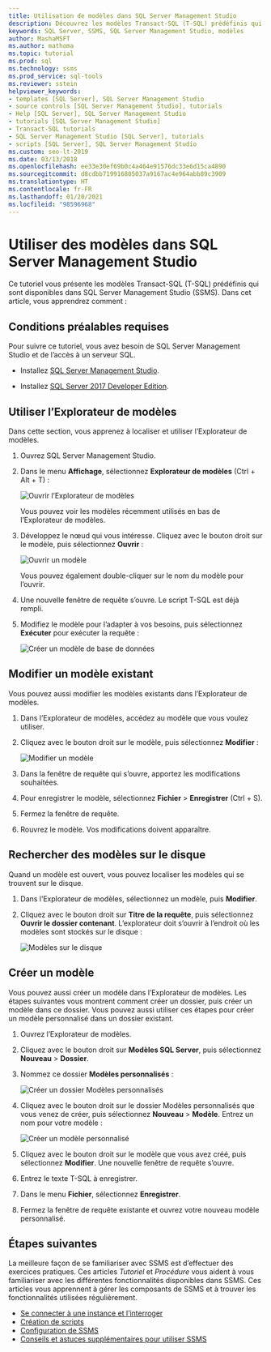 ```yaml
---
title: Utilisation de modèles dans SQL Server Management Studio
description: Découvrez les modèles Transact-SQL (T-SQL) prédéfinis qui sont disponibles dans SQL Server Management Studio (SSMS).
keywords: SQL Server, SSMS, SQL Server Management Studio, modèles
author: MashaMSFT
ms.author: mathoma
ms.topic: tutorial
ms.prod: sql
ms.technology: ssms
ms.prod_service: sql-tools
ms.reviewer: sstein
helpviewer_keywords:
- templates [SQL Server], SQL Server Management Studio
- source controls [SQL Server Management Studio], tutorials
- Help [SQL Server], SQL Server Management Studio
- tutorials [SQL Server Management Studio]
- Transact-SQL tutorials
- SQL Server Management Studio [SQL Server], tutorials
- scripts [SQL Server], SQL Server Management Studio
ms.custom: seo-lt-2019
ms.date: 03/13/2018
ms.openlocfilehash: ee33e30ef69b0c4a464e91576dc33e6d15ca4890
ms.sourcegitcommit: d8cdbb719916805037a9167ac4e964abb89c3909
ms.translationtype: HT
ms.contentlocale: fr-FR
ms.lasthandoff: 01/20/2021
ms.locfileid: "98596968"
---
```

# <a name="use-templates-in-sql-server-management-studio"></a>Utiliser des modèles dans SQL Server Management Studio

Ce tutoriel vous présente les modèles Transact-SQL (T-SQL) prédéfinis qui sont disponibles dans SQL Server Management Studio (SSMS). Dans cet article, vous apprendrez comment :

## <a name="prerequisites"></a>Conditions préalables requises

Pour suivre ce tutoriel, vous avez besoin de SQL Server Management Studio et de l’accès à un serveur SQL.

* Installez [SQL Server Management Studio](../download-sql-server-management-studio-ssms.md).

* Installez [SQL Server 2017 Developer Edition](https://www.microsoft.com/sql-server/sql-server-downloads).

## <a name="use-template-browser"></a>Utiliser l’Explorateur de modèles

Dans cette section, vous apprenez à localiser et utiliser l’Explorateur de modèles.

1. Ouvrez SQL Server Management Studio.

2. Dans le menu **Affichage**, sélectionnez **Explorateur de modèles** (Ctrl + Alt + T) :

    ![Ouvrir l’Explorateur de modèles](media/templates-ssms/templatebrowser.png)

    Vous pouvez voir les modèles récemment utilisés en bas de l’Explorateur de modèles.

3. Développez le nœud qui vous intéresse. Cliquez avec le bouton droit sur le modèle, puis sélectionnez **Ouvrir** :

    ![Ouvrir un modèle](media/templates-ssms/opentemplate.png)

    Vous pouvez également double-cliquer sur le nom du modèle pour l’ouvrir.

4. Une nouvelle fenêtre de requête s’ouvre. Le script T-SQL est déjà rempli.

5. Modifiez le modèle pour l’adapter à vos besoins, puis sélectionnez **Exécuter** pour exécuter la requête :

    ![Créer un modèle de base de données](media/templates-ssms/createdbtemplate.png)

## <a name="edit-an-existing-template"></a>Modifier un modèle existant

Vous pouvez aussi modifier les modèles existants dans l’Explorateur de modèles.  

1. Dans l’Explorateur de modèles, accédez au modèle que vous voulez utiliser.

2. Cliquez avec le bouton droit sur le modèle, puis sélectionnez **Modifier** :

    ![Modifier un modèle](media/templates-ssms/edittemplate.png)

3. Dans la fenêtre de requête qui s’ouvre, apportez les modifications souhaitées.

4. Pour enregistrer le modèle, sélectionnez **Fichier** > **Enregistrer** (Ctrl + S).

5. Fermez la fenêtre de requête.

6. Rouvrez le modèle. Vos modifications doivent apparaître.

## <a name="locate-templates-on-disk"></a>Rechercher des modèles sur le disque

Quand un modèle est ouvert, vous pouvez localiser les modèles qui se trouvent sur le disque.

1. Dans l’Explorateur de modèles, sélectionnez un modèle, puis **Modifier**.

2. Cliquez avec le bouton droit sur **Titre de la requête**, puis sélectionnez **Ouvrir le dossier contenant**. L’explorateur doit s’ouvrir à l’endroit où les modèles sont stockés sur le disque : 

   ![Modèles sur le disque](media/templates-ssms/templatesondisk.png)
  
## <a name="create-a-new-template"></a>Créer un modèle

Vous pouvez aussi créer un modèle dans l’Explorateur de modèles. Les étapes suivantes vous montrent comment créer un dossier, puis créer un modèle dans ce dossier. Vous pouvez aussi utiliser ces étapes pour créer un modèle personnalisé dans un dossier existant. 

1. Ouvrez l’Explorateur de modèles.

2. Cliquez avec le bouton droit sur **Modèles SQL Server**, puis sélectionnez **Nouveau** > **Dossier**.

3. Nommez ce dossier **Modèles personnalisés** :

    ![Créer un dossier Modèles personnalisés](media/templates-ssms/creatingcustomtemplate.png)

4. Cliquez avec le bouton droit sur le dossier Modèles personnalisés que vous venez de créer, puis sélectionnez **Nouveau** > **Modèle**. Entrez un nom pour votre modèle :

    ![Créer un modèle personnalisé](media/templates-ssms/createnewtemplate.png)

5. Cliquez avec le bouton droit sur le modèle que vous avez créé, puis sélectionnez **Modifier**. Une nouvelle fenêtre de requête s’ouvre.

6. Entrez le texte T-SQL à enregistrer.

7. Dans le menu **Fichier**, sélectionnez **Enregistrer**.

8. Fermez la fenêtre de requête existante et ouvrez votre nouveau modèle personnalisé.

## <a name="next-steps"></a>Étapes suivantes

La meilleure façon de se familiariser avec SSMS est d’effectuer des exercices pratiques. Ces articles *Tutoriel* et *Procédure* vous aident à vous familiariser avec les différentes fonctionnalités disponibles dans SSMS.  Ces articles vous apprennent à gérer les composants de SSMS et à trouver les fonctionnalités utilisées régulièrement.

* [Se connecter à une instance et l’interroger](../quickstarts/ssms-connect-query-sql-server.md)
* [Création de scripts](../tutorials/scripting-ssms.md)
* [Configuration de SSMS](../tutorials/ssms-configuration.md)
* [Conseils et astuces supplémentaires pour utiliser SSMS](../tutorials/ssms-tricks.md)